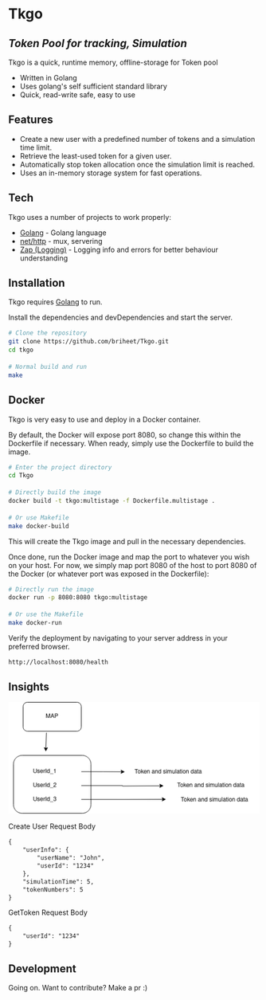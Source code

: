 # Tkgo

## _Token Pool for tracking, Simulation_

Tkgo is a quick, runtime memory, offline-storage for Token pool

- Written in Golang
- Uses golang's self sufficient standard library
- Quick, read-write safe, easy to use

## Features

- Create a new user with a predefined number of tokens and a simulation time limit.
- Retrieve the least-used token for a given user.
- Automatically stop token allocation once the simulation limit is reached.
- Uses an in-memory storage system for fast operations.

## Tech

Tkgo uses a number of projects to work properly:

- [Golang] - Golang language
- [net/http] - mux, servering
- [Zap (Logging)] - Logging info and errors for better behaviour understanding

## Installation

Tkgo requires [Golang](https://go.dev/) to run.

Install the dependencies and devDependencies and start the server.

```sh
# Clone the repository
git clone https://github.com/briheet/Tkgo.git
cd tkgo

# Normal build and run
make
```

## Docker

Tkgo is very easy to use and deploy in a Docker container.

By default, the Docker will expose port 8080, so change this within the
Dockerfile if necessary. When ready, simply use the Dockerfile to
build the image.

```sh
# Enter the project directory
cd Tkgo

# Directly build the image
docker build -t tkgo:multistage -f Dockerfile.multistage .

# Or use Makefile
make docker-build
```

This will create the Tkgo image and pull in the necessary dependencies.

Once done, run the Docker image and map the port to whatever you wish on
your host. For now, we simply map port 8080 of the host to
port 8080 of the Docker (or whatever port was exposed in the Dockerfile):

```sh
# Directly run the image
docker run -p 8080:8080 tkgo:multistage

# Or use the Makefile
make docker-run
```

Verify the deployment by navigating to your server address in
your preferred browser.

```sh
http://localhost:8080/health
```

## Insights

![Diagram](./docs/dianew.png)

Create User Request Body

```
{
    "userInfo": {
        "userName": "John",
        "userId": "1234"
    },
    "simulationTime": 5,
    "tokenNumbers": 5
}
```

GetToken Request Body

```
{
    "userId": "1234"
}
```

## Development

Going on. Want to contribute? Make a pr :)

[//]: # "These are reference links used in the body of this note and get stripped out when the markdown processor does its job. There is no need to format nicely because it shouldn't be seen. Thanks SO - http://stackoverflow.com/questions/4823468/store-comments-in-markdown-syntax"
[net/http]: https://pkg.go.dev/net/http
[Zap (Logging)]: https://github.com/uber-go/zap
[Golang]: http://go.dev
